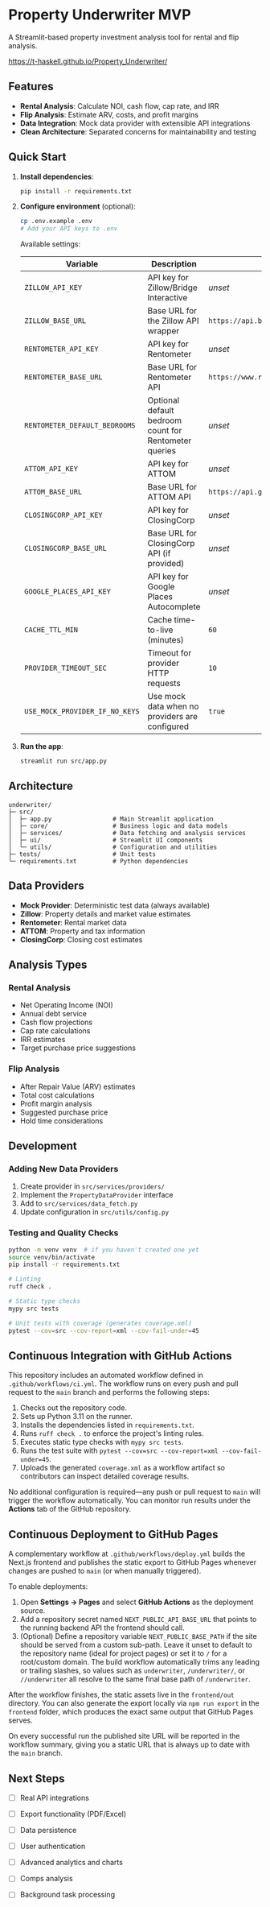 # Property Underwriter MVP

A Streamlit-based property investment analysis tool for rental and flip analysis.

https://t-haskell.github.io/Property_Underwriter/

## Features

- **Rental Analysis**: Calculate NOI, cash flow, cap rate, and IRR
- **Flip Analysis**: Estimate ARV, costs, and profit margins
- **Data Integration**: Mock data provider with extensible API integrations
- **Clean Architecture**: Separated concerns for maintainability and testing

## Quick Start

1. **Install dependencies**:
   ```bash
   pip install -r requirements.txt
   ```

2. **Configure environment** (optional):
   ```bash
   cp .env.example .env
   # Add your API keys to .env
   ```
   Available settings:

   | Variable | Description | Default |
   | --- | --- | --- |
   | `ZILLOW_API_KEY` | API key for Zillow/Bridge Interactive | _unset_ |
   | `ZILLOW_BASE_URL` | Base URL for the Zillow API wrapper | `https://api.bridgedataoutput.com/api/v2` |
   | `RENTOMETER_API_KEY` | API key for Rentometer | _unset_ |
   | `RENTOMETER_BASE_URL` | Base URL for Rentometer API | `https://www.rentometer.com/api/v1` |
   | `RENTOMETER_DEFAULT_BEDROOMS` | Optional default bedroom count for Rentometer queries | _unset_ |
   | `ATTOM_API_KEY` | API key for ATTOM | _unset_ |
   | `ATTOM_BASE_URL` | Base URL for ATTOM API | `https://api.gateway.attomdata.com/propertyapi/v1.0.0` |
   | `CLOSINGCORP_API_KEY` | API key for ClosingCorp | _unset_ |
   | `CLOSINGCORP_BASE_URL` | Base URL for ClosingCorp API (if provided) | _unset_ |
   | `GOOGLE_PLACES_API_KEY` | API key for Google Places Autocomplete | _unset_ |
   | `CACHE_TTL_MIN` | Cache time-to-live (minutes) | `60` |
   | `PROVIDER_TIMEOUT_SEC` | Timeout for provider HTTP requests | `10` |
   | `USE_MOCK_PROVIDER_IF_NO_KEYS` | Use mock data when no providers are configured | `true` |

3. **Run the app**:
   ```bash
   streamlit run src/app.py
   ```

## Architecture

```
underwriter/
├─ src/
│  ├─ app.py                 # Main Streamlit application
│  ├─ core/                  # Business logic and data models
│  ├─ services/              # Data fetching and analysis services
│  ├─ ui/                    # Streamlit UI components
│  └─ utils/                 # Configuration and utilities
├─ tests/                    # Unit tests
└─ requirements.txt          # Python dependencies
```

## Data Providers

- **Mock Provider**: Deterministic test data (always available)
- **Zillow**: Property details and market value estimates
- **Rentometer**: Rental market data
- **ATTOM**: Property and tax information
- **ClosingCorp**: Closing cost estimates

## Analysis Types

### Rental Analysis
- Net Operating Income (NOI)
- Annual debt service
- Cash flow projections
- Cap rate calculations
- IRR estimates
- Target purchase price suggestions

### Flip Analysis
- After Repair Value (ARV) estimates
- Total cost calculations
- Profit margin analysis
- Suggested purchase price
- Hold time considerations

## Development

### Adding New Data Providers
1. Create provider in `src/services/providers/`
2. Implement the `PropertyDataProvider` interface
3. Add to `src/services/data_fetch.py`
4. Update configuration in `src/utils/config.py`

### Testing and Quality Checks
```bash
python -m venv venv  # if you haven't created one yet
source venv/bin/activate
pip install -r requirements.txt

# Linting
ruff check .

# Static type checks
mypy src tests

# Unit tests with coverage (generates coverage.xml)
pytest --cov=src --cov-report=xml --cov-fail-under=45
```

## Continuous Integration with GitHub Actions

This repository includes an automated workflow defined in
`.github/workflows/ci.yml`. The workflow runs on every push and pull request to
the `main` branch and performs the following steps:

1. Checks out the repository code.
2. Sets up Python 3.11 on the runner.
3. Installs the dependencies listed in `requirements.txt`.
4. Runs `ruff check .` to enforce the project's linting rules.
5. Executes static type checks with `mypy src tests`.
6. Runs the test suite with `pytest --cov=src --cov-report=xml --cov-fail-under=45`.
7. Uploads the generated `coverage.xml` as a workflow artifact so contributors can inspect detailed coverage results.

No additional configuration is required—any push or pull request to `main` will
trigger the workflow automatically. You can monitor run results under the
**Actions** tab of the GitHub repository.

## Continuous Deployment to GitHub Pages

A complementary workflow at `.github/workflows/deploy.yml` builds the Next.js
frontend and publishes the static export to GitHub Pages whenever changes are
pushed to `main` (or when manually triggered).

To enable deployments:

1. Open **Settings → Pages** and select **GitHub Actions** as the deployment source.
2. Add a repository secret named `NEXT_PUBLIC_API_BASE_URL` that points to the
   running backend API the frontend should call.
3. (Optional) Define a repository variable `NEXT_PUBLIC_BASE_PATH` if the site
   should be served from a custom sub-path. Leave it unset to default to the
   repository name (ideal for project pages) or set it to `/` for a root/custom
   domain. The build workflow automatically trims any leading or trailing
   slashes, so values such as `underwriter`, `/underwriter/`, or `//underwriter`
   all resolve to the same final base path of `/underwriter`.

After the workflow finishes, the static assets live in the `frontend/out`
directory. You can also generate the export locally via `npm run export` in the
`frontend` folder, which produces the exact same output that GitHub Pages serves.

On every successful run the published site URL will be reported in the workflow
summary, giving you a static URL that is always up to date with the `main`
branch.

## Next Steps

- [ ] Real API integrations
- [ ] Export functionality (PDF/Excel)
- [ ] Data persistence
- [ ] User authentication
- [ ] Advanced analytics and charts
- [ ] Comps analysis
- [ ] Background task processing

